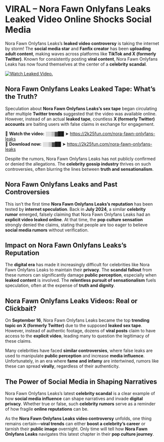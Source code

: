 # VIRAL – Nora Fawn Onlyfans Leaks Leaked Video Online Shocks Social Media 

Nora Fawn Onlyfans Leaks’s **leaked video controversy** is taking the internet by storm! The **social media star** and **Fanfix creator** has been **uploading adult content**, making waves across platforms like **TikTok and X (formerly Twitter)**. Known for consistently posting **viral content**, Nora Fawn Onlyfans Leaks has now found themselves at the center of a **celebrity scandal**.  

[![Watch Leaked Video.](https://miro.medium.com/v2/resize:fit:828/format:webp/1*cilzJN44JGOrTw9NJCrNHA.gif "Watch Leaked Video")](https://2k25fun.com/nora-fawn-onlyfans-leaks)

## **Nora Fawn Onlyfans Leaks Leaked Tape: What’s the Truth?**  
Speculation about **Nora Fawn Onlyfans Leaks’s sex tape** began circulating after multiple **Twitter trends** suggested that the video was available online. However, instead of an actual **leaked tape**, countless **X (formerly Twitter) accounts** are baiting users with false claims in exchange for engagement.  

🔹 **Watch the video:** ░░▒▓██ ➤ https://2k25fun.com/nora-fawn-onlyfans-leaks  
🔹 **Download now:** ░░▒▓██ ➤ https://2k25fun.com/nora-fawn-onlyfans-leaks  

Despite the rumors, Nora Fawn Onlyfans Leaks has not publicly confirmed or denied the allegations. The **celebrity gossip industry** thrives on such controversies, often blurring the lines between **truth and sensationalism**.  

## **Nora Fawn Onlyfans Leaks and Past Controversies**  
This isn’t the first time **Nora Fawn Onlyfans Leaks’s reputation** has been tested by **internet speculation**. Back in **July 2024**, a similar **celebrity rumor** emerged, falsely claiming that Nora Fawn Onlyfans Leaks had an **explicit video leaked online**. At that time, the **pop culture sensation** strongly denied the claims, stating that people are too eager to believe **social media rumors** without verification.  

## **Impact on Nora Fawn Onlyfans Leaks’s Reputation**  
The **digital era** has made it increasingly difficult for celebrities like Nora Fawn Onlyfans Leaks to maintain their **privacy**. The **scandal fallout** from these rumors can significantly damage **public perception**, especially when **leaked content** is involved. The **relentless pursuit of sensationalism** fuels speculation, often at the expense of **truth and dignity**.  

## **Nora Fawn Onlyfans Leaks Videos: Real or Clickbait?**  
On **September 16**, Nora Fawn Onlyfans Leaks became the top **trending topic on X (formerly Twitter)** due to the supposed **leaked sex tape**. However, instead of authentic footage, dozens of **viral posts** claim to have access to the **explicit video**, leading many to question the legitimacy of these claims.  

Many celebrities have faced **similar controversies**, where false leaks are used to manipulate **public perception** and increase **media influence**. Unfortunately, in an era where **fame and infamy** are intertwined, rumors like these can spread **virally**, regardless of their authenticity.  

## **The Power of Social Media in Shaping Narratives**  
Nora Fawn Onlyfans Leaks’s latest **celebrity scandal** is a clear example of how **social media influence** can shape narratives and invade **digital privacy**. Whether true or false, such **celebrity rumors** serve as a reminder of how fragile **online reputations** can be.  

As the **Nora Fawn Onlyfans Leaks video controversy** unfolds, one thing remains certain—**viral trends** can either **boost a celebrity’s career** or tarnish their **public image** overnight. Only time will tell how **Nora Fawn Onlyfans Leaks** navigates this latest chapter in their **pop culture journey**. 